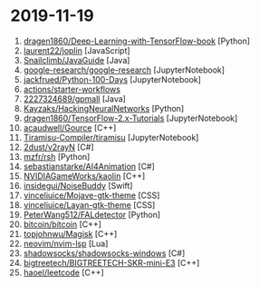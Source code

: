 # 2019-11-19

1. [dragen1860/Deep-Learning-with-TensorFlow-book](https://github.com/dragen1860/Deep-Learning-with-TensorFlow-book "深度学习开源书，基于TensorFlow 2.0实战。Open source Deep Learning book, based on TensorFlow 2.0 framework.") [Python]
2. [laurent22/joplin](https://github.com/laurent22/joplin "Joplin - a note taking and to-do application with synchronization capabilities for Windows, macOS, Linux, Android and iOS. Forum: https://discourse.joplinapp.org/") [JavaScript]
3. [Snailclimb/JavaGuide](https://github.com/Snailclimb/JavaGuide "【Java学习+面试指南】 一份涵盖大部分Java程序员所需要掌握的核心知识。") [Java]
4. [google-research/google-research](https://github.com/google-research/google-research "Google AI Research") [JupyterNotebook]
5. [jackfrued/Python-100-Days](https://github.com/jackfrued/Python-100-Days "Python - 100天从新手到大师") [JupyterNotebook]
6. [actions/starter-workflows](https://github.com/actions/starter-workflows "Accelerating new GitHub Actions workflows") 
7. [2227324689/gpmall](https://github.com/2227324689/gpmall "【咕泡学院实战项目】-基于SpringBoot+Dubbo构建的电商平台-微服务架构、商城、电商、微服务、高并发、kafka、Elasticsearch") [Java]
8. [Kayzaks/HackingNeuralNetworks](https://github.com/Kayzaks/HackingNeuralNetworks "A small course on exploiting and defending neural networks") [Python]
9. [dragen1860/TensorFlow-2.x-Tutorials](https://github.com/dragen1860/TensorFlow-2.x-Tutorials "TensorFlow 2.x version's Tutorials and Examples, including CNN, RNN, GAN, Auto-Encoders, FasterRCNN, GPT, BERT examples, etc. TF 2.0版入门实例代码，实战教程。") [JupyterNotebook]
10. [acaudwell/Gource](https://github.com/acaudwell/Gource "software version control visualization") [C++]
11. [Tiramisu-Compiler/tiramisu](https://github.com/Tiramisu-Compiler/tiramisu "A polyhedral compiler for expressing fast and portable data parallel algorithms") [JupyterNotebook]
12. [2dust/v2rayN](https://github.com/2dust/v2rayN "") [C#]
13. [mzfr/rsh](https://github.com/mzfr/rsh "generate reverse shell from CLI for linux and Windows.") [Python]
14. [sebastianstarke/AI4Animation](https://github.com/sebastianstarke/AI4Animation "Bringing Characters to Life with Computer Brains in Unity") [C#]
15. [NVIDIAGameWorks/kaolin](https://github.com/NVIDIAGameWorks/kaolin "A PyTorch Library for Accelerating 3D Deep Learning Research") [C++]
16. [insidegui/NoiseBuddy](https://github.com/insidegui/NoiseBuddy "Control the listening mode on your AirPods Pro in the Touch Bar or Menu Bar.") [Swift]
17. [vinceliuice/Mojave-gtk-theme](https://github.com/vinceliuice/Mojave-gtk-theme "Mojave is a macos Mojave like theme for GTK 3, GTK 2 and Gnome-Shell") [CSS]
18. [vinceliuice/Layan-gtk-theme](https://github.com/vinceliuice/Layan-gtk-theme "Layan-gtk-theme") [CSS]
19. [PeterWang512/FALdetector](https://github.com/PeterWang512/FALdetector "Code for the paper: Detecting Photoshopped Faces by Scripting Photoshop") [Python]
20. [bitcoin/bitcoin](https://github.com/bitcoin/bitcoin "Bitcoin Core integration/staging tree") [C++]
21. [topjohnwu/Magisk](https://github.com/topjohnwu/Magisk "A Magic Mask to Alter Android System Systemless-ly") [C++]
22. [neovim/nvim-lsp](https://github.com/neovim/nvim-lsp "Common configurations for Neovim Language Servers") [Lua]
23. [shadowsocks/shadowsocks-windows](https://github.com/shadowsocks/shadowsocks-windows "If you want to keep a secret, you must also hide it from yourself.") [C#]
24. [bigtreetech/BIGTREETECH-SKR-mini-E3](https://github.com/bigtreetech/BIGTREETECH-SKR-mini-E3 "BIGTREETECH SKR-mini-E3 motherboard is a ultra-quiet, low-power, high-quality 3D printing machine control board. It is launched by the 3D printing team of Shenzhen BIGTREE technology co., LTD. This board is specially tailored for Ender 3 printer, perfectly replacing the original Ender3 printer motherboard.") [C++]
25. [haoel/leetcode](https://github.com/haoel/leetcode "LeetCode Problems' Solutions") [C++]
